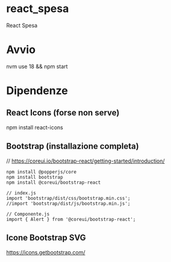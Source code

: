 # react_spesa
React Spesa

# Avvio
nvm use 18 && npm start

# Dipendenze
## React Icons (forse non serve)
npm install react-icons

## Bootstrap (installazione completa)
// https://coreui.io/bootstrap-react/getting-started/introduction/

```
npm install @popperjs/core
npm install bootstrap
npm install @coreui/bootstrap-react

// index.js
import 'bootstrap/dist/css/bootstrap.min.css';
//import 'bootstrap/dist/js/bootstrap.min.js';

// Componente.js
import { Alert } from '@coreui/bootstrap-react';
```

## Icone Bootstrap SVG
https://icons.getbootstrap.com/